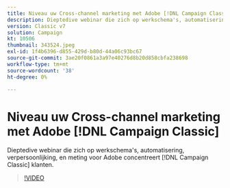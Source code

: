```yaml
---
title: Niveau uw Cross-channel marketing met Adobe [!DNL Campaign Classic]
description: Dieptedive webinar die zich op werkschema's, automatisering, verpersoonlijking, en meting voor Adobe concentreert [!DNL Campaign Classic] klanten.
version: Classic v7
solution: Campaign
kt: 10506
thumbnail: 343524.jpeg
exl-id: 1f4b6396-d855-429d-b80d-44a06c93bc67
source-git-commit: 3ae20f0861a3a97e40276d8b20d858cbfa238698
workflow-type: tm+mt
source-wordcount: '38'
ht-degree: 0%

---
```


# Niveau uw Cross-channel marketing met Adobe [!DNL Campaign Classic]

Dieptedive webinar die zich op werkschema&#39;s, automatisering, verpersoonlijking, en meting voor Adobe concentreert [!DNL Campaign Classic] klanten.

>[!VIDEO](https://video.tv.adobe.com/v/343524/?quality=12&learn=on)
